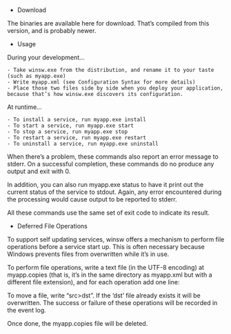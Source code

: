 * Download

The binaries are available here for download. That’s compiled from this version, and is probably newer.

* Usage

During your development…

	- Take winsw.exe from the distribution, and rename it to your taste (such as myapp.exe)
	- Write myapp.xml (see Configuration Syntax for more details)
	- Place those two files side by side when you deploy your application, because that’s how winsw.exe discovers its configuration.

At runtime…

	- To install a service, run myapp.exe install
	- To start a service, run myapp.exe start
	- To stop a service, run myapp.exe stop
	- To restart a service, run myapp.exe restart
	- To uninstall a service, run myapp.exe uninstall

When there’s a problem, these commands also report an error message to stderr. On a successful completion, these commands do no produce any output and exit with 0.

In addition, you can also run myapp.exe status to have it print out the current status of the service to stdout. Again, any error encountered during the processing would cause output to be reported to stderr.

All these commands use the same set of exit code to indicate its result.

* Deferred File Operations

To support self updating services, winsw offers a mechanism to perform file operations before a service start up. This is often necessary because Windows prevents files from overwritten while it’s in use.

To perform file operations, write a text file (in the UTF-8 encoding) at myapp.copies (that is, it’s in the same directory as myapp.xml but with a different file extension), and for each operation add one line:

To move a file, write “src>dst”. If the ‘dst’ file already exists it will be overwritten.
The success or failure of these operations will be recorded in the event log.

Once done, the myapp.copies file will be deleted.
